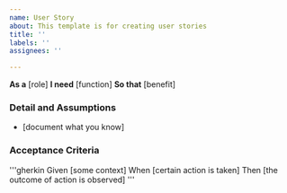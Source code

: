 ```yaml
---
name: User Story
about: This template is for creating user stories
title: ''
labels: ''
assignees: ''

---
```


**As a** [role]
**I need** [function]
**So that** [benefit]

### Detail and Assumptions
*  [document what you know]

### Acceptance Criteria

'''gherkin
Given [some context]
When [certain action is taken]
Then [the outcome of action is observed]
'''
